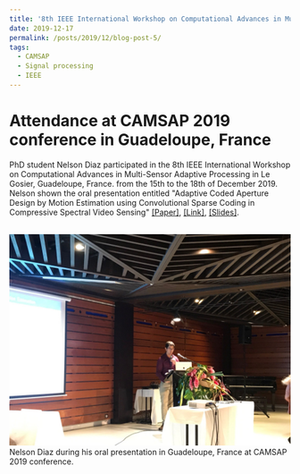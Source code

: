 ```yaml
---
title: '8th IEEE International Workshop on Computational Advances in Multi-Sensor Adaptive Processing (CAMSAP 2019)'
date: 2019-12-17
permalink: /posts/2019/12/blog-post-5/
tags:
  - CAMSAP
  - Signal processing
  - IEEE
---
```


Attendance at CAMSAP 2019 conference in Guadeloupe, France
======

PhD student Nelson Diaz participated in the 8th IEEE International Workshop on Computational Advances in Multi-Sensor Adaptive Processing in Le Gosier, Guadeloupe, France. from the 15th to the 18th of December 2019. Nelson shown the oral presentation entitled "Adaptive Coded Aperture Design by Motion Estimation using Convolutional Sparse Coding in Compressive Spectral Video Sensing" [[Paper]](https://nelson10.github.io/files/Conference08.pdf), [[Link]](https://ieeexplore.ieee.org/abstract/document/9022649), [[Slides]](https://nelson10.github.io/files/slides08.pdf).

<br/><img src='/images/camsap2019.jpeg'>
Nelson Diaz during his oral presentation in Guadeloupe, France at CAMSAP 2019 conference.
